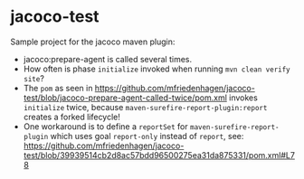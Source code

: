 jacoco-test
===========

Sample project for the jacoco maven plugin:
* jacoco:prepare-agent is called several times.
* How often is phase `initialize` invoked when running `mvn clean verify site`?
* The `pom` as seen in https://github.com/mfriedenhagen/jacoco-test/blob/jacoco-prepare-agent-called-twice/pom.xml invokes `initialize` twice, because `maven-surefire-report-plugin:report` creates a forked lifecycle!
* One workaround is to define a `reportSet` for `maven-surefire-report-plugin` which uses goal `report-only` instead of `report`, see: https://github.com/mfriedenhagen/jacoco-test/blob/39939514cb2d8ac57bdd96500275ea31da875331/pom.xml#L78
